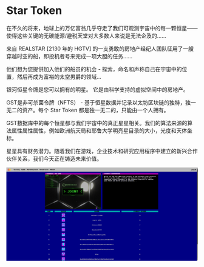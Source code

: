 # Star Token

在不久的将来，地球上的万亿富翁几乎夺走了我们可观测宇宙中的每一颗恒星——使得这些关键的无碳能源/避税天堂对大多数人来说是无法企及的……

来自 REALSTAR [2130 年的 HGTV] 的一支勇敢的房地产经纪人团队征用了一艘穿越时空的船，即投机者号来完成一项大胆的任务……

他们想为您提供加入他们的船员的机会 - 探索，命名和声称自己在宇宙中的位置，然后再成为富裕的太空男爵的领域...

银河恒星令牌是您可以拥有的明星。
它是由科学支持的虚拟空间中的房地产。

GST是非可杀菌令牌（NFTS） - 基于恒星数据并记录以太坊区块链的独特，独一无二的资产。每个 Star Token 都是独一无二的，只能由一个人拥有。

GST数据库中的每个恒星都与我们宇宙中的真正星星相关。我们的算法来源的算法属性属性属性，例如欧洲航天局和耶鲁大学明亮星目录的大小，光度和天体坐标。

星星具有财务潜力。随着我们在游戏，企业技术和研究应用程序中建立的新兴合作伙伴关系，我们今天正在铸造未来价值。

![nft](1661757873640.png)
